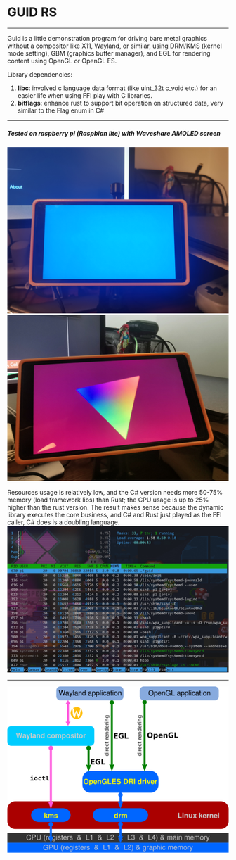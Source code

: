 # GUID RS
---
Guid is a little demonstration program for driving bare metal graphics without a compositor like X11, Wayland, or similar, using DRM/KMS (kernel mode setting), GBM (graphics buffer manager), and EGL for rendering content using OpenGL or OpenGL ES.

Library dependencies:
1. **libc**: involved c language data format (like uint_32t c_void etc.) for an easier life when using FFI play with C libraries.
2. **bitflags**: enhance rust to support bit operation on structured data, very similar to the Flag enum in C#

---
##### Tested on raspberry pi (Raspbian lite) with Waveshare AMOLED screen
![image_01](https://github.com/XionWin/guid-rs/blob/main/resources/image_01.jpg?raw=true)
![image_02](https://github.com/XionWin/guid-rs/blob/main/resources/image_02.jpg?raw=true)

Resources usage is relatively low, and the C# version needs more 50-75% memory (load framework libs) than Rust; the CPU usage is up to 25% higher than the rust version. The result makes sense because the dynamic library executes the core business, and C# and Rust just played as the FFI caller, C# does is a doubling language.
![image_03](https://github.com/XionWin/guid-rs/blob/main/resources/image_03.jpg?raw=true)

---
![DRM/KMS diagram](https://github.com/XionWin/guid-rs/blob/main/resources/Linux_graphics_drivers_DRI_Wayland.svg.png?raw=true)

